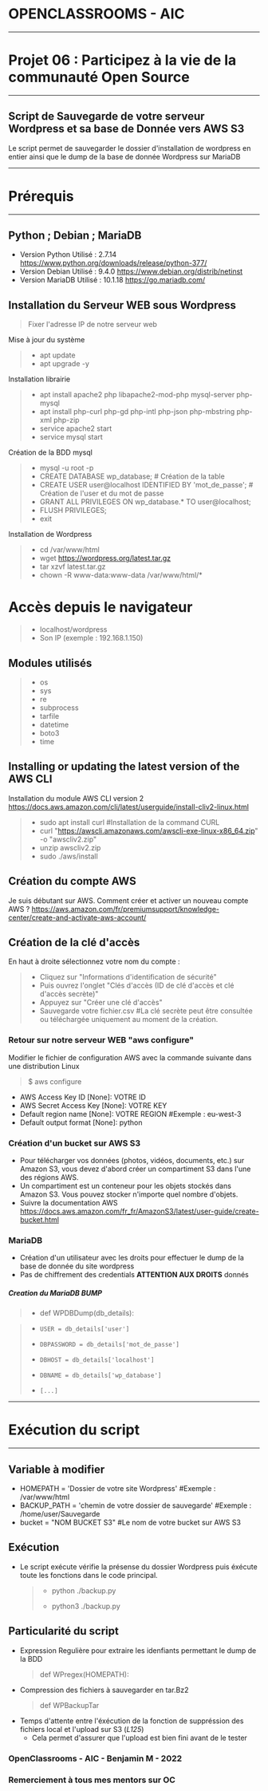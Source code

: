 # OPENCLASSROOMS - AIC
__________________________________________________________________
# Projet 06 : Participez à la vie de la communauté Open Source    #
__________________________________________________________________

## Script de Sauvegarde de votre serveur Wordpress et sa base de Donnée vers AWS S3 #

Le script permet de sauvegarder le dossier d'installation de wordpress en entier ainsi que le dump de la base de donnée Wordpress sur MariaDB

__________________________________________________________________
# Prérequis                                                      #
__________________________________________________________________

## Python ; Debian ; MariaDB
- Version Python  Utilisé    : 2.7.14  https://www.python.org/downloads/release/python-377/
- Version Debian  Utilisé    : 9.4.0   https://www.debian.org/distrib/netinst
- Version MariaDB Utilisé    : 10.1.18    https://go.mariadb.com/

## Installation du Serveur WEB sous Wordpress

> Fixer l'adresse IP de notre serveur web

Mise à jour du système
> - apt update 
> - apt upgrade -y

Installation librairie
> - apt install apache2 php libapache2-mod-php mysql-server php-mysql
> - apt install php-curl php-gd php-intl php-json php-mbstring php-xml php-zip
> - service apache2 start
> - service mysql start

Création de la BDD mysql
> - mysql -u root -p
> - CREATE DATABASE wp_database; # Création de la table
> - CREATE USER user@localhost IDENTIFIED BY 'mot_de_passe'; # Création de l'user et du mot de passe
> - GRANT ALL PRIVILEGES ON wp_database.* TO user@localhost; 
> - FLUSH PRIVILEGES;
> - exit

Installation de Wordpress
> - cd /var/www/html
> - wget https://wordpress.org/latest.tar.gz
> - tar xzvf latest.tar.gz 
> - chown -R www-data:www-data /var/www/html/*

# Accès depuis le navigateur
> - localhost/wordpress
> - Son IP (exemple : 192.168.1.150)


## Modules utilisés    
> -  os
> -  sys
> -  re
> -  subprocess
> -  tarfile
> -  datetime
> -  boto3
> -  time 

## Installing or updating the latest version of the AWS CLI
Installation du module AWS CLI version 2 https://docs.aws.amazon.com/cli/latest/userguide/install-cliv2-linux.html

> - sudo apt install curl #Installation de la command CURL
> - curl "https://awscli.amazonaws.com/awscli-exe-linux-x86_64.zip" -o "awscliv2.zip"
> - unzip awscliv2.zip
> - sudo ./aws/install

## Création du compte AWS
Je suis débutant sur AWS. Comment créer et activer un nouveau compte AWS ?
https://aws.amazon.com/fr/premiumsupport/knowledge-center/create-and-activate-aws-account/

## Création de la clé d'accès
En haut à droite sélectionnez votre nom du compte :
> - Cliquez sur "Informations d'identification de sécurité"
> - Puis ouvrez l'onglet "Clés d'accès (ID de clé d'accès et clé d'accès secrète)"
> - Appuyez sur "Créer une clé d'accès"
> - Sauvegarde votre fichier.csv #La clé secrète peut être consultée ou téléchargée uniquement au moment de la création.

### Retour sur notre serveur WEB "aws configure"
Modifier le fichier de configuration AWS avec la commande suivante dans une distribution Linux
> $ aws configure 

- AWS Access Key ID [None]: VOTRE ID
- AWS Secret Access Key [None]: VOTRE KEY
- Default region name [None]: VOTRE REGION #Exemple : eu-west-3
- Default output format [None]: python

### Création d'un bucket sur AWS S3
- Pour télécharger vos données (photos, vidéos, documents, etc.) sur Amazon S3, vous devez d'abord créer un compartiment S3 dans l'une des régions AWS.
- Un compartiment est un conteneur pour les objets stockés dans Amazon S3. Vous pouvez stocker n'importe quel nombre d'objets.
- Suivre la documentation AWS https://docs.aws.amazon.com/fr_fr/AmazonS3/latest/user-guide/create-bucket.html 


### MariaDB
- Création d'un utilisateur avec les droits pour effectuer le dump de la base de donnée du site wordpress
- Pas de chiffrement des credentials __ATTENTION AUX DROITS__ donnés

##### Creation du MariaDB BUMP #####

> - def WPDBDump(db_details):

> -     USER = db_details['user']
> -     DBPASSWORD = db_details['mot_de_passe']
> -     DBHOST = db_details['localhost']
> -     DBNAME = db_details['wp_database']
> - 	[...]

__________________________________________________________________
# Exécution du script                                                  #
__________________________________________________________________

## Variable à modifier 

- HOMEPATH = 'Dossier de votre site Wordpress' #Exemple : /var/www/html
- BACKUP_PATH = 'chemin de votre dossier de sauvegarde' #Exemple : /home/user/Sauvegarde
- bucket = "NOM BUCKET S3" #Le nom de votre bucket sur AWS S3

## Exécution
- Le script exécute vérifie la présense du dossier Wordpress puis éxécute toute les fonctions dans le code principal.
  > - python ./backup.py
  > 
  > - python3 ./backup.py

## Particularité du script


  - Expression Regulière pour extraire les idenfiants permettant le dump de la BDD
    > def WPregex(HOMEPATH):
  - Compression des fichiers à sauvegarder en tar.Bz2
    > def WPBackupTar
  - Temps d'attente entre l'éxécution de la fonction de suppréssion des fichiers local et l'upload sur S3 (*L125*)
    - Cela permet d'assurer que l'upload est bien fini avant de le tester
      
	  
### OpenClassrooms - AIC - Benjamin M - 2022 ###
### Remerciement à tous mes mentors sur OC ###


